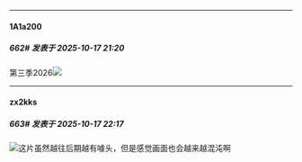 ﻿
*****

####  1A1a200  
##### 662#       发表于 2025-10-17 21:20

第三季2026<img src="https://static.stage1st.com/image/smiley/face2017/037.png" referrerpolicy="no-referrer">


*****

####  zx2kks  
##### 663#       发表于 2025-10-17 22:17

<img src="https://static.stage1st.com/image/smiley/face2017/022.png" referrerpolicy="no-referrer">这片虽然越往后期越有噱头，但是感觉画面也会越来越混沌啊

